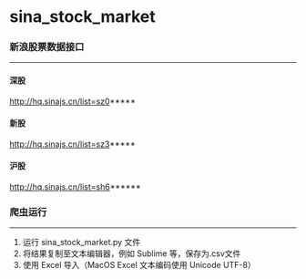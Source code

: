 # sina_stock_market

### 新浪股票数据接口
-----
#### 深股
http://hq.sinajs.cn/list=sz0***** 

#### 新股
http://hq.sinajs.cn/list=sz3*****

#### 沪股
http://hq.sinajs.cn/list=sh6******


### 爬虫运行
-----
1. 运行 sina_stock_market.py 文件
2. 将结果复制至文本编辑器，例如 Sublime 等，保存为.csv文件
3. 使用 Excel 导入（MacOS Excel 文本编码使用 Unicode UTF-8）
